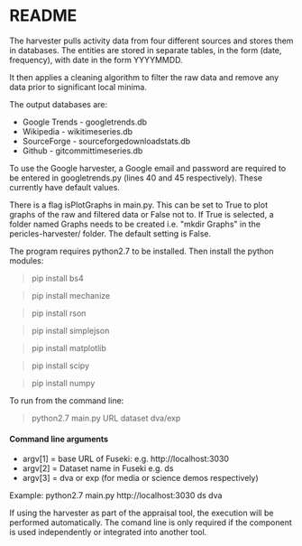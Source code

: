 # README #

The harvester pulls activity data from four different sources and stores them in databases. 
The entities are stored in separate tables, in the form (date, frequency), with date in the form YYYYMMDD.

It then applies a cleaning algorithm to filter the raw data and remove any data prior to significant local minima.

The output databases are:
* Google Trends - googletrends.db
* Wikipedia - wikitimeseries.db
* SourceForge - sourceforgedownloadstats.db
* Github - gitcommittimeseries.db

To use the Google harvester, a Google email and password are required to be entered in googletrends.py (lines 40 and 45 respectively).
These currently have default values.

There is a flag isPlotGraphs in main.py. This can be set to True to plot graphs of the raw and filtered data or False not to. 
If True is selected, a folder named Graphs needs to be created i.e. "mkdir Graphs" in the pericles-harvester/ folder. The default setting is False.

The program requires python2.7 to be installed. Then install the python modules:

> pip install bs4

> pip install mechanize 

> pip install rson

> pip install simplejson

> pip install matplotlib

> pip install scipy

> pip install numpy

To run from the command line:

> python2.7 main.py URL dataset dva/exp

#### Command line arguments
* argv[1] = base URL of Fuseki: e.g. http://localhost:3030
* argv[2] = Dataset name in Fuseki e.g. ds
* argv[3] = dva or exp (for media or science demos respectively)

Example: python2.7 main.py http://localhost:3030 ds dva

If using the harvester as part of the appraisal tool, the execution will be performed automatically. The comand line is only required if the component is used independently or integrated into another tool.





